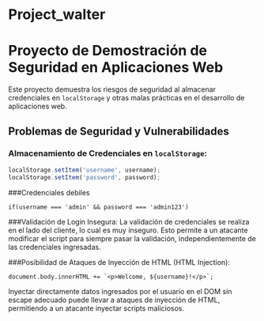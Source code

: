 # Project_walter

# Proyecto de Demostración de Seguridad en Aplicaciones Web

Este proyecto demuestra los riesgos de seguridad al almacenar credenciales en `localStorage` y otras malas prácticas en el desarrollo de aplicaciones web.

## Problemas de Seguridad y Vulnerabilidades

### Almacenamiento de Credenciales en `localStorage`:

```javascript
localStorage.setItem('username', username);
localStorage.setItem('password', password);
```
###Credenciales debiles
```
if(username === 'admin' && password === 'admin123')
```
###Validación de Login Insegura:
La validación de credenciales se realiza en el lado del cliente, lo cual es muy inseguro. Esto permite a un atacante modificar el script para siempre pasar la validación, independientemente de las credenciales ingresadas.

###Posibilidad de Ataques de Inyección de HTML (HTML Injection):

```
document.body.innerHTML += `<p>Welcome, ${username}!</p>`;
```
Inyectar directamente datos ingresados por el usuario en el DOM sin escape adecuado puede llevar a ataques de inyección de HTML, permitiendo a un atacante inyectar scripts maliciosos.
